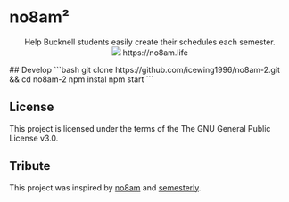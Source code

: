 # no8am²
<p align="center">
  Help Bucknell students easily create their schedules each semester. </br>
  <img src="https://github.com/icewing1996/no8am-2/blob/master/src/screenshot.png">
  https://no8am.life
</p>
## Develop
```bash
git clone https://github.com/icewing1996/no8am-2.git && cd no8am-2
npm instal
npm start
```

## License
This project is licensed under the terms of the The GNU General Public License v3.0.

## Tribute
This project was inspired by [no8am](https://github.com/nowyasimi/no8am) and [semesterly](https://github.com/noahpresler/semesterly).

